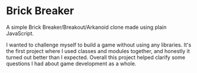 # Brick Breaker

A simple Brick Breaker/Breakout/Arkanoid clone made using plain JavaScript.

I wanted to challenge myself to build a game without using any libraries. It's the first project where I used classes and modules together, and honestly it turned out better than I expected. Overall this project helped clarify some questions I had about game development as a whole.